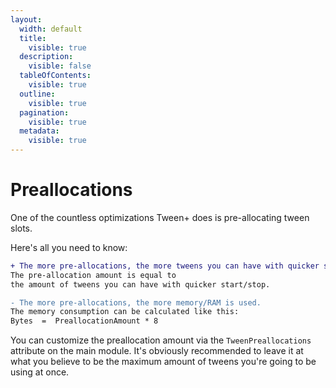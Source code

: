 ```yaml
---
layout:
  width: default
  title:
    visible: true
  description:
    visible: false
  tableOfContents:
    visible: true
  outline:
    visible: true
  pagination:
    visible: true
  metadata:
    visible: true
---
```


# Preallocations

One of the countless optimizations Tween+ does is pre-allocating tween slots.

Here's all you need to know:

```diff
+ The more pre-allocations, the more tweens you can have with quicker start/stop.
The pre-allocation amount is equal to
the amount of tweens you can have with quicker start/stop.

- The more pre-allocations, the more memory/RAM is used.
The memory consumption can be calculated like this:
Bytes  =  PreallocationAmount * 8
```

You can customize the preallocation amount via the `TweenPreallocations` attribute on the main module. It's obviously recommended to leave it at what you believe to be the maximum amount of tweens you're going to be using at once.
